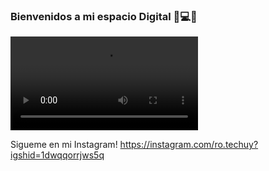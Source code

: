### Bienvenidos a mi espacio Digital 👋💻🔐
![](https://github.com/Ro-TechUY/Ro-TechUY/blob/main/logg.mp4)



Sigueme en mi Instagram! https://instagram.com/ro.techuy?igshid=1dwqqorrjws5q


<!--
**Ro-TechUY/Ro-TechUY** is a ✨ _special_ ✨ repository because its `README.md` (this file) appears on your GitHub profile.

Here are some ideas to get you started:

- 🔭 I’m currently working on ...
- 🌱 I’m currently learning ...
- 👯 I’m looking to collaborate on ...
- 🤔 I’m looking for help with ...
- 💬 Ask me about ...
- 📫 How to reach me: ...
- 😄 Pronouns: ...
- ⚡ Fun fact: ...
-->
